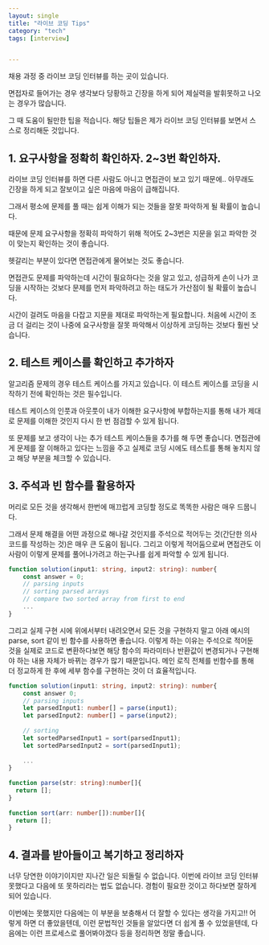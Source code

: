 ```yaml
---
layout: single
title: "라이브 코딩 Tips"
category: "tech"
tags: [interview]


---
```


채용 과정 중 라이브 코딩 인터뷰를 하는 곳이 있습니다.

면접자로 들어가는 경우 생각보다 당황하고 긴장을 하게 되어 제실력을 발휘못하고 나오는 경우가 많습니다.

그 때 도움이 될만한 팁을 적습니다. 해당 팁들은 제가 라이브 코딩 인터뷰를 보면서 스스로 정리해둔 것입니다.

## 1. 요구사항을 정확히 확인하자. 2~3번 확인하자.

라이브 코딩 인터뷰를 하면 다른 사람도 아니고 면접관이 보고 있기 때문에.. 아무래도 긴장을 하게 되고 잘보이고 싶은 마음에 마음이 급해집니다.

그래서 평소에 문제를 풀 때는 쉽게 이해가 되는 것들을 잘못 파악하게 될 확률이 높습니다.

때문에 문제 요구사항을 정확히 파악하기 위해 적어도 2~3번은 지문을 읽고 파악한 것이 맞는지 확인하는 것이 좋습니다.

헷갈리는 부분이 있다면 면접관에게 물어보는 것도 좋습니다.

면접관도 문제를 파악하는데 시간이 필요하다는 것을 알고 있고, 성급하게 손이 나가 코딩을 시작하는 것보다 문제를 먼저 파악하려고 하는 태도가 가산점이 될 확률이 높습니다.

시간이 걸려도 마음을 다잡고 지문을 제대로 파악하는게 필요합니다. 처음에 시간이 조금 더 걸리는 것이 나중에 요구사항을 잘못 파악해서 이상하게 코딩하는 것보다 훨씬 낫습니다.

## 2. 테스트 케이스를 확인하고 추가하자

알고리즘 문제의 경우 테스트 케이스를 가지고 있습니다. 이 테스트 케이스를 코딩을 시작하기 전에 확인하는 것은 필수입니다.

테스트 케이스의 인풋과 아웃풋이 내가 이해한 요구사항에 부합하는지를 통해 내가 제대로 문제를 이해한 것인지 다시 한 번 점검할 수 있게 됩니다.

또 문제를 보고 생각이 나는 추가 테스트 케이스들을 추가를 해 두면 좋습니다. 면접관에게 문제를 잘 이해하고 있다는 느낌을 주고 실제로 코딩 시에도 테스트를 통해 놓치지 않고 해당 부분을 체크할 수 있습니다.

## 3. 주석과 빈 함수를 활용하자

머리로 모든 것을 생각해서 한번에 매끄럽게 코딩할 정도로 똑똑한 사람은 매우 드뭅니다. 

그래서 문제 해결을 어떤 과정으로 해나갈 것인지를 주석으로 적어두는 것(간단한 의사코드를 작성하는 것)은 매우 큰 도움이 됩니다. 그리고 이렇게 적어둠으로써 면접관도 이 사람이 이렇게 문제를 풀어나가려고 하는구나를 쉽게 파악할 수 있게 됩니다.

```typescript
function solution(input1: string, input2: string): number{
	const answer = 0;
	// parsing inputs
	// sorting parsed arrays
	// compare two sorted array from first to end
	...
}
```

그리고 실제 구현 시에 위에서부터 내려오면서 모든 것을 구현하지 말고 아래 예시의 parse, sort 같이 빈 함수를 사용하면 좋습니다. 이렇게 하는 이유는 주석으로 적어둔 것을 실제로 코드로 변환하다보면 해당 함수의 파라미터나 반환값이 변경되거나 구현해야 하는 내용 자체가 바뀌는 경우가 많기 때문입니다. 메인 로직 전체를 빈함수를 통해 더 정교하게 한 후에 세부 함수를 구현하는 것이 더 효율적입니다.

```typescript
function solution(input1: string, input2: string): number{
	const answer 0;
	// parsing inputs
	let parsedInput1: number[] = parse(input1);
	let parsedInput2: number[] = parse(input2);
	
	// sorting
	let sortedParsedInput1 = sort(parsedInput1);
	let sortedParsedInput2 = sort(parsedInput1);
	
	...
}
  
function parse(str: string):number[]{
  return [];
}
  
function sort(arr: number[]):number[]{
  return [];
}
```



## 4. 결과를 받아들이고 복기하고 정리하자

너무 당연한 이야기이지만 지나간 일은 되돌릴 수 없습니다. 이번에 라이브 코딩 인터뷰 못했다고 다음에 또 못하리라는 법도 없습니다. 경험이 필요한 것이고 하다보면 잘하게 되어 있습니다.

이번에는 못했지만 다음에는 이 부분을 보충해서 더 잘할 수 있다는 생각을 가지고!! 어렇게 하면 더 좋았을텐데, 이런 문법적인 것들을 알았다면 더 쉽게 풀 수 있었을텐데, 다음에는 이런 프로세스로 풀어봐야겠다 등을 정리하면 정말 좋습니다.



